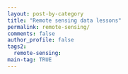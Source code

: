 ```yaml
---
layout: post-by-category
title: "Remote sensing data lessons"
permalink: remote-sensing/
comments: false
author_profile: false
tags2:
  remote-sensing:
main-tag: TRUE
---
```

